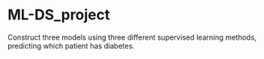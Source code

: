 # ML-DS_project
Construct three models using three different supervised learning methods, predicting which patient has diabetes.
